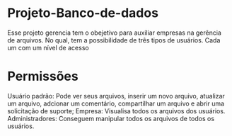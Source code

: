 # Projeto-Banco-de-dados
Esse projeto gerencia tem o obejetivo para auxiliar empresas na gerência de arquivos. No qual, tem a possibilidade de três tipos de usuários. Cada um com um nível de acesso

# Permissões

Usuário padrão: Pode ver seus arquivos, inserir um novo arquivo, atualizar um arquivo, adcionar um comentário, compartilhar um arquivo e abrir uma solicitação de suporte;
Empresa: Visualisa todos os arquivos dos usuários.
Administradores: Conseguem manipular todos os arquivos de todos os usuários.


